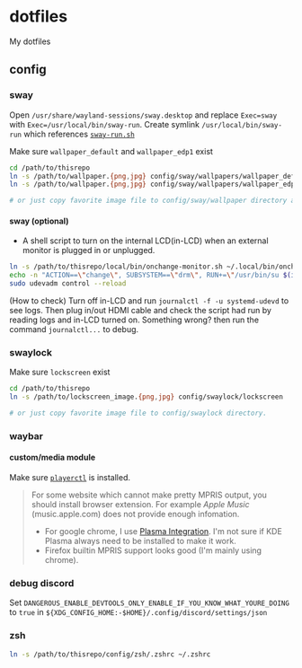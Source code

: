 # dotfiles

My dotfiles

## config

### sway
Open `/usr/share/wayland-sessions/sway.desktop` and replace `Exec=sway` with `Exec=/usr/local/bin/sway-run`. Create symlink `/usr/local/bin/sway-run` which references [`sway-run.sh`](./local/bin/sway-run.sh)

Make sure `wallpaper_default` and `wallpaper_edp1` exist
```bash
cd /path/to/thisrepo
ln -s /path/to/wallpaper.{png,jpg} config/sway/wallpapers/wallpaper_defualt
ln -s /path/to/wallpaper.{png,jpg} config/sway/wallpapers/wallpaper_edp1

# or just copy favorite image file to config/sway/wallpaper directory and rename them to wallpaper_{default,edp1}.
```

#### sway (optional)
- A shell script to turn on the internal LCD(in-LCD) when an external monitor is plugged in or unplugged.
```bash
ln -s /path/to/thisrepo/local/bin/onchange-monitor.sh ~/.local/bin/onchange-monitor.sh
echo -n "ACTION==\"change\", SUBSYSTEM==\"drm\", RUN+=\"/usr/bin/su $(id -un) -c ~/.local/bin/onchange-monitor.sh\"" | sudo tee /etc/udev/rules.d/95-extenal-monitor-onchange.rules
sudo udevadm control --reload
```

(How to check) Turn off in-LCD and run `journalctl -f -u systemd-udevd` to see logs. Then plug in/out HDMI cable and check the script had run by reading logs and in-LCD turned on. Something wrong? then run the command `journalctl...` to debug.

### swaylock
Make sure `lockscreen` exist
```bash
cd /path/to/thisrepo
ln -s /path/to/lockscreen_image.{png,jpg} config/swaylock/lockscreen

# or just copy favorite image file to config/swaylock directory.
```

### waybar

#### custom/media module
Make sure [`playerctl`](https://github.com/altdesktop/playerctl) is installed.

> For some website which cannot make pretty MPRIS output, you should install browser extension. For example *Apple Music* (music.apple.com) does not provide enough infomation.
>
> - For google chrome, I use [Plasma Integration](https://chrome.google.com/webstore/detail/plasma-integration/cimiefiiaegbelhefglklhhakcgmhkai). I'm not sure if KDE Plasma always need to be installed to make it work.
> - Firefox builtin MPRIS support looks good (I'm mainly using chrome).

### debug discord
Set `DANGEROUS_ENABLE_DEVTOOLS_ONLY_ENABLE_IF_YOU_KNOW_WHAT_YOURE_DOING` to `true` in `${XDG_CONFIG_HOME:-$HOME}/.config/discord/settings/json`

### zsh
```bash
ln -s /path/to/thisrepo/config/zsh/.zshrc ~/.zshrc
```
